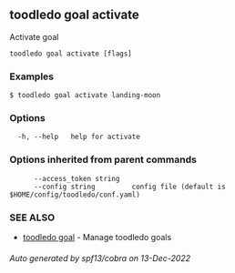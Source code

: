 ## toodledo goal activate

Activate goal

```
toodledo goal activate [flags]
```

### Examples

```
$ toodledo goal activate landing-moon

```

### Options

```
  -h, --help   help for activate
```

### Options inherited from parent commands

```
      --access_token string   
      --config string         config file (default is $HOME/config/toodledo/conf.yaml)
```

### SEE ALSO

* [toodledo goal](toodledo_goal.md)	 - Manage toodledo goals

###### Auto generated by spf13/cobra on 13-Dec-2022
